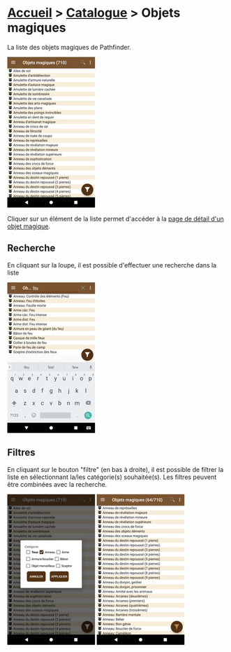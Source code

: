 # [Accueil](../README.md) > [Catalogue](../navigation/README.md) > Objets magiques

La liste des objets magiques de Pathfinder.

<a href="../../images/catalog/magic-list.png"><img src="../../images/catalog/magic-list_small.jpg" title="Liste des objets magiques"/></a>

Cliquer sur un élément de la liste permet d'accéder à la [page de détail d'un objet magique](magic-details.md).

## Recherche

En cliquant sur la loupe, il est possible d'effectuer une recherche dans la liste 

<a href="../../images/catalog/magic-search.png"><img src="../../images/catalog/magic-search_small.jpg" title="Recherche d'un objet magique"/></a>

## Filtres

En cliquant sur le bouton "filtre" (en bas à droite), il est possible de filtrer la liste en 
sélectionnant la/les catégorie(s) souhaitée(s). Les filtres peuvent être combinées avec
la recherche.

<a href="../../images/catalog/magic-filter.png"><img src="../../images/catalog/magic-filter_small.jpg"/></a>
<a href="../../images/catalog/magic-list-filtered.png"><img src="../../images/catalog/magic-list-filtered_small.jpg"/></a>